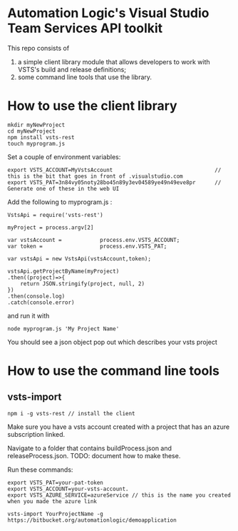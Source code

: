 # Automation Logic's Visual Studio Team Services API toolkit

This repo consists of 

1. a simple client library module that allows developers to work with VSTS's build and release definitions;
2. some command line tools that use the library.

# How to use the client library

```
mkdir myNewProject
cd myNewProject
npm install vsts-rest
touch myprogram.js

``` 


Set a couple of environment variables:

```
export VSTS_ACCOUNT=MyVstsAccount   							 // this is the bit that goes in front of .visualstudio.com
export VSTS_PAT=3n84vy05noty28bo45n89y3ev04589ye49n49eve8pr		 // Generate one of these in the web UI

```

Add the following to myprogram.js :

```
VstsApi = require('vsts-rest')

myProject = process.argv[2]

var vstsAccount = 			 process.env.VSTS_ACCOUNT;
var token =      			 process.env.VSTS_PAT;

var vstsApi = new VstsApi(vstsAccount,token);

vstsApi.getProjectByName(myProject)
.then((project)=>{
	return JSON.stringify(project, null, 2)
})
.then(console.log)
.catch(console.error)
```

and run it with
```
node myprogram.js 'My Project Name'
```

You should see a json object pop out which describes your vsts project 

# How to use the command line tools

## vsts-import

```
npm i -g vsts-rest // install the client
```

Make sure you have a vsts account created with a project that has an azure subscription linked.

Navigate to a folder that contains buildProcess.json and releaseProcess.json. TODO: document how to make these.

Run these commands:

```
export VSTS_PAT=your-pat-token 
export VSTS_ACCOUNT=your-vsts-account.
export VSTS_AZURE_SERVICE=azureService // this is the name you created when you made the azure link

vsts-import YourProjectName -g https://bitbucket.org/automationlogic/demoapplication 

```
